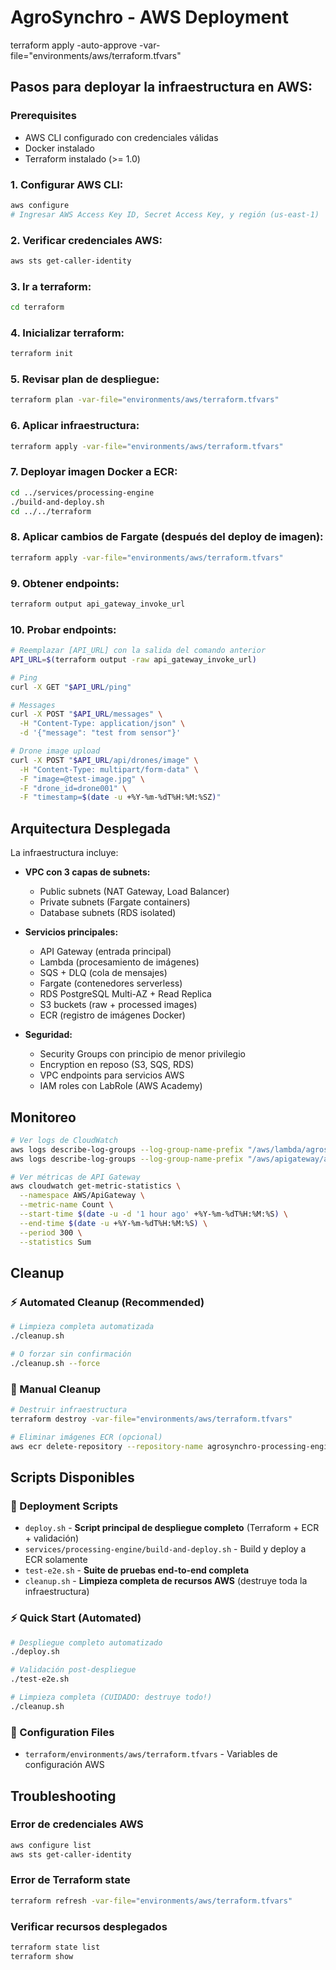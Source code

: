 # AgroSynchro - AWS Deployment
terraform apply -auto-approve -var-file="environments/aws/terraform.tfvars"

## Pasos para deployar la infraestructura en AWS:

### Prerequisites
- AWS CLI configurado con credenciales válidas
- Docker instalado
- Terraform instalado (>= 1.0)

### 1. **Configurar AWS CLI:**
```bash
aws configure
# Ingresar AWS Access Key ID, Secret Access Key, y región (us-east-1)
```

### 2. **Verificar credenciales AWS:**
```bash
aws sts get-caller-identity
```

### 3. **Ir a terraform:**
```bash
cd terraform
```

### 4. **Inicializar terraform:**
```bash
terraform init
```

### 5. **Revisar plan de despliegue:**
```bash
terraform plan -var-file="environments/aws/terraform.tfvars"
```

### 6. **Aplicar infraestructura:**
```bash
terraform apply -var-file="environments/aws/terraform.tfvars"
```

### 7. **Deployar imagen Docker a ECR:**
```bash
cd ../services/processing-engine
./build-and-deploy.sh
cd ../../terraform
```

### 8. **Aplicar cambios de Fargate (después del deploy de imagen):**
```bash
terraform apply -var-file="environments/aws/terraform.tfvars"
```

### 9. **Obtener endpoints:**
```bash
terraform output api_gateway_invoke_url
```

### 10. **Probar endpoints:**
```bash
# Reemplazar [API_URL] con la salida del comando anterior
API_URL=$(terraform output -raw api_gateway_invoke_url)

# Ping
curl -X GET "$API_URL/ping"

# Messages
curl -X POST "$API_URL/messages" \
  -H "Content-Type: application/json" \
  -d '{"message": "test from sensor"}'

# Drone image upload
curl -X POST "$API_URL/api/drones/image" \
  -H "Content-Type: multipart/form-data" \
  -F "image=@test-image.jpg" \
  -F "drone_id=drone001" \
  -F "timestamp=$(date -u +%Y-%m-%dT%H:%M:%SZ)"
```

## Arquitectura Desplegada

La infraestructura incluye:

- **VPC con 3 capas de subnets:**
  - Public subnets (NAT Gateway, Load Balancer)
  - Private subnets (Fargate containers)
  - Database subnets (RDS isolated)

- **Servicios principales:**
  - API Gateway (entrada principal)
  - Lambda (procesamiento de imágenes)
  - SQS + DLQ (cola de mensajes)
  - Fargate (contenedores serverless)
  - RDS PostgreSQL Multi-AZ + Read Replica
  - S3 buckets (raw + processed images)
  - ECR (registro de imágenes Docker)

- **Seguridad:**
  - Security Groups con principio de menor privilegio
  - Encryption en reposo (S3, SQS, RDS)
  - VPC endpoints para servicios AWS
  - IAM roles con LabRole (AWS Academy)

## Monitoreo

```bash
# Ver logs de CloudWatch
aws logs describe-log-groups --log-group-name-prefix "/aws/lambda/agrosynchro"
aws logs describe-log-groups --log-group-name-prefix "/aws/apigateway/agrosynchro"

# Ver métricas de API Gateway
aws cloudwatch get-metric-statistics \
  --namespace AWS/ApiGateway \
  --metric-name Count \
  --start-time $(date -u -d '1 hour ago' +%Y-%m-%dT%H:%M:%S) \
  --end-time $(date -u +%Y-%m-%dT%H:%M:%S) \
  --period 300 \
  --statistics Sum
```

## Cleanup

### ⚡ Automated Cleanup (Recommended)
```bash
# Limpieza completa automatizada
./cleanup.sh

# O forzar sin confirmación
./cleanup.sh --force
```

### 🔧 Manual Cleanup
```bash
# Destruir infraestructura
terraform destroy -var-file="environments/aws/terraform.tfvars"

# Eliminar imágenes ECR (opcional)
aws ecr delete-repository --repository-name agrosynchro-processing-engine --force
```

## Scripts Disponibles

### 🚀 Deployment Scripts
- `deploy.sh` - **Script principal de despliegue completo** (Terraform + ECR + validación)
- `services/processing-engine/build-and-deploy.sh` - Build y deploy a ECR solamente
- `test-e2e.sh` - **Suite de pruebas end-to-end completa**
- `cleanup.sh` - **Limpieza completa de recursos AWS** (destruye toda la infraestructura)

### ⚡ Quick Start (Automated)
```bash
# Despliegue completo automatizado
./deploy.sh

# Validación post-despliegue
./test-e2e.sh

# Limpieza completa (CUIDADO: destruye todo!)
./cleanup.sh
```

### 📁 Configuration Files
- `terraform/environments/aws/terraform.tfvars` - Variables de configuración AWS

## Troubleshooting

### Error de credenciales AWS
```bash
aws configure list
aws sts get-caller-identity
```

### Error de Terraform state
```bash
terraform refresh -var-file="environments/aws/terraform.tfvars"
```

### Verificar recursos desplegados
```bash
terraform state list
terraform show
```